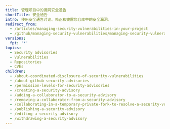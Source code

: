 ```yaml
---
title: 管理项目中的漏洞安全通告
shortTitle: 安全通告
intro: 使用安全通告讨论、修正和披露您仓库中的安全漏洞。
redirect_from:
  - /articles/managing-security-vulnerabilities-in-your-project
  - /github/managing-security-vulnerabilities/managing-security-vulnerabilities-in-your-project
versions:
  fpt: '*'
topics:
  - Security advisories
  - Vulnerabilities
  - Repositories
  - CVEs
children:
  - /about-coordinated-disclosure-of-security-vulnerabilities
  - /about-github-security-advisories
  - /permission-levels-for-security-advisories
  - /creating-a-security-advisory
  - /adding-a-collaborator-to-a-security-advisory
  - /removing-a-collaborator-from-a-security-advisory
  - /collaborating-in-a-temporary-private-fork-to-resolve-a-security-vulnerability
  - /publishing-a-security-advisory
  - /editing-a-security-advisory
  - /withdrawing-a-security-advisory
---
```


